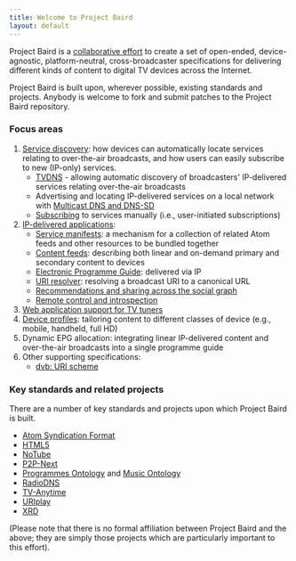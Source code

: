 ```yaml
---
title: Welcome to Project Baird
layout: default
---
```


Project Baird is a [collaborative effort](/getting-involved/)
to create a set of open-ended, device-agnostic, platform-neutral,
cross-broadcaster specifications for delivering different kinds of content
to digital TV devices across the Internet.

Project Baird is built upon, wherever possible, existing standards and
projects. Anybody is welcome to fork and submit patches to the Project
Baird repository.

### Focus areas

1. [Service discovery](discovery/): how devices can automatically locate services relating to over-the-air broadcasts, and how users can easily subscribe to new (IP-only) services.
	* [TVDNS](discovery/tvdns/) - allowing automatic discovery of broadcasters' IP-delivered services relating over-the-air broadcasts
	* Advertising and locating IP-delivered services on a local network with [Multicast DNS and DNS-SD](discovery/bonjour/)
	* [Subscribing](discovery/subscriptions/) to services manually (i.e., user-initiated subscriptions)
2. [IP-delivered applications](applications/):
	* [Service manifests](http://wiki.github.com/nexgenta/Baird/service-manifests): a mechanism for a collection of related Atom feeds and other resources to be bundled together
	* [Content feeds](http://wiki.github.com/nexgenta/Baird/content-feeds): describing both linear and on-demand primary and secondary content to devices
	* [Electronic Programme Guide](applications/epg/): delivered via IP
	* [URI resolver](http://wiki.github.com/nexgenta/Baird/programmes-ontology-resolver): resolving a broadcast URI to a canonical URL
	* [Recommendations and sharing across the social graph](http://wiki.github.com/nexgenta/Baird/social-graph)
	* [Remote control and introspection](http://wiki.github.com/nexgenta/Baird/ip-remote-control)
3. [Web application support for TV tuners](http://wiki.github.com/nexgenta/Baird/javascript-support-for-tuners)
4. [Device profiles](http://wiki.github.com/nexgenta/Baird/device-profiles): tailoring content to different classes of device (e.g., mobile, handheld, full HD)
5. Dynamic EPG allocation: integrating linear IP-delivered content and over-the-air broadcasts into a single programme guide
6. Other supporting specifications:
	* [dvb: URI scheme](specs/draft-mcroberts-uri-dvb.html)

### Key standards and related projects

There are a number of key standards and projects upon which Project Baird is
built.

* [Atom Syndication Format](http://atompub.org/)
* [HTML5](http://dev.w3.org/html5/spec/Overview.html)
* [NoTube](http://notube.org/)
* [P2P-Next](http://www.p2p-next.org/)
* [Programmes Ontology](http://www.bbc.co.uk/ontologies/programmes/) and [Music Ontology](http://musicontology.com/)
* [RadioDNS](http://www.radiodns.org/)
* [TV-Anytime](http://www.tv-anytime.org/)
* [URIplay](http://uriplay.org/)
* [XRD](http://hueniverse.com/xrd/)

(Please note that there is no formal affiliation between Project Baird
and the above; they are simply those projects which are particularly important
to this effort).
